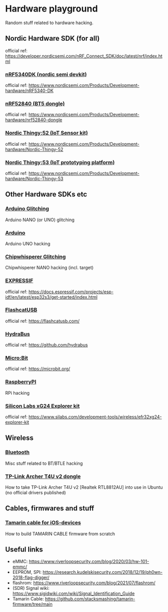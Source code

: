 # Hardware playground
Random stuff related to hardware hacking.


## Nordic Hardware SDK (for all)
official ref: https://developer.nordicsemi.com/nRF_Connect_SDK/doc/latest/nrf/index.html
### [nRF5340DK (nordic semi devkit)](nRF5340DK/README.md)
official ref: https://www.nordicsemi.com/Products/Development-hardware/nRF5340-DK

### [nRF52840 (BT5 dongle)](nRF52840-dongle/README.md)
official ref: https://www.nordicsemi.com/Products/Development-hardware/nrf52840-dongle

### [Nordic Thingy:52 (IoT Sensor kit)](thingy52/README.md)
official ref: https://www.nordicsemi.com/Products/Development-hardware/Nordic-Thingy-52

### [Nordic Thingy:53 (IoT prototyping platform)](thingy53/README.md)
official ref: https://www.nordicsemi.com/Products/Development-hardware/Nordic-Thingy-53


## Other Hardware SDKs etc
### [Arduino Glitching](glitching/arduino/README.md)
Arduino NANO (or UNO) glitching

### [Arduino](arduino/README.md)
Arduino UNO hacking

### [Chipwhisperer Glitching](glitching/chipwhisperer/README.md)
Chipwhisperer NANO hacking (incl. target)

### [EXPRESSIF](expressif/README.md)
official ref: https://docs.espressif.com/projects/esp-idf/en/latest/esp32s3/get-started/index.html

### [FlashcatUSB](flashcatusb/README.md)
official ref: https://flashcatusb.com/

### [HydraBus](hydrabus/README.md)
official ref: https://github.com/hydrabus

### [Micro:Bit](microbit/README.md)
official ref: https://microbit.org/

### [RaspberryPI](raspberrypi/README.md)
RPi hacking

### [Silicon Labs xG24 Explorer kit](silab-xG24/README.md)
official ref: https://www.silabs.com/development-tools/wireless/efr32xg24-explorer-kit


## Wireless
### [Bluetooth](bluetooth/README.md)
Misc stuff related to BT/BTLE hacking

### [TP-Link Archer T4U v2 dongle](tp-link-archer/README.md)
How to take TP-Link Archer T4U v2 [Realtek RTL8812AU] into use in Ubuntu (no official drivers published)

## Cables, firmwares and stuff
### [Tamarin cable for iOS-devices](tamarin-cable/README.md)
How to build TAMARIN CABLE firmware from scratch

## Useful links
* eMMC: https://www.riverloopsecurity.com/blog/2020/03/hw-101-emmc/
* EEPROM, SPI: https://research.kudelskisecurity.com/2018/12/19/ph0wn-2018-flag-digger/
* flashrom: https://www.riverloopsecurity.com/blog/2021/07/flashrom/
* (SDR) Signal wiki: https://www.sigidwiki.com/wiki/Signal_Identification_Guide
* Tamarin Cable: https://github.com/stacksmashing/tamarin-firmware/tree/main
